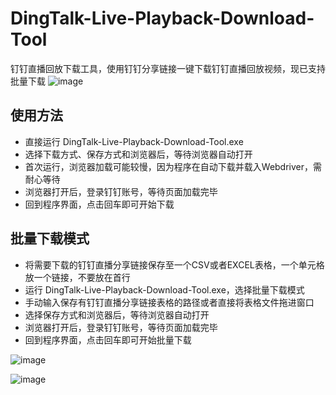 # DingTalk-Live-Playback-Download-Tool
钉钉直播回放下载工具，使用钉钉分享链接一键下载钉钉直播回放视频，现已支持批量下载
![image](https://github.com/user-attachments/assets/0de8822a-fe81-4726-b8fb-8540b9197908)


## 使用方法
- 直接运行 DingTalk-Live-Playback-Download-Tool.exe
- 选择下载方式、保存方式和浏览器后，等待浏览器自动打开
- 首次运行，浏览器加载可能较慢，因为程序在自动下载并载入Webdriver，需耐心等待
- 浏览器打开后，登录钉钉账号，等待页面加载完毕
- 回到程序界面，点击回车即可开始下载

## 批量下载模式
- 将需要下载的钉钉直播分享链接保存至一个CSV或者EXCEL表格，一个单元格放一个链接，不要放在首行
- 运行 DingTalk-Live-Playback-Download-Tool.exe，选择批量下载模式
- 手动输入保存有钉钉直播分享链接表格的路径或者直接将表格文件拖进窗口
- 选择保存方式和浏览器后，等待浏览器自动打开
- 浏览器打开后，登录钉钉账号，等待页面加载完毕
- 回到程序界面，点击回车即可开始批量下载
  
![image](https://github.com/user-attachments/assets/e7b9d376-0814-4649-a334-422deb8cc2b3)

![image](https://github.com/user-attachments/assets/59b7c2e1-a29b-480f-9377-80fc2b6890c2)


